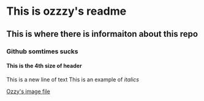# This is ozzzy's readme
## This is where there is informaiton about this repo
### Github somtimes sucks
#### This is the 4th size of header
This is a new line of text
This is an example of _italics_

[Ozzy's image file](https://ca-times.brightspotcdn.com/dims4/default/7cdadd1/2147483647/strip/true/crop/2209x1160+0+491/resize/1200x630!/quality/90/?url=https%3A%2F%2Fcalifornia-times-brightspot.s3.amazonaws.com%2F57%2F3e%2F487912c24ee6ab014f992b87527f%2Fla-photos-1staff-485126-la-et-ms-ozzy-osbourne-parkinsons-disease3-mam.jpg)